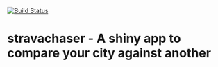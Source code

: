 [![Build Status](https://travis-ci.org/zappingseb/stravachaser.svg?branch=master)](https://travis-ci.org/zappingseb/stravachaser)

# stravachaser - A shiny app to compare your city against another

